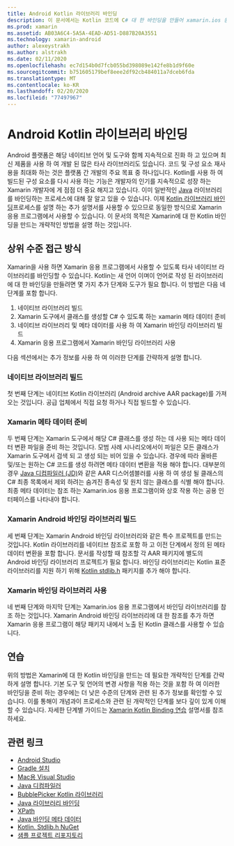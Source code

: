 ```yaml
---
title: Android Kotlin 라이브러리 바인딩
description: 이 문서에서는 Kotlin 코드에 C# 대 한 바인딩을 만들어 xamarin.ios 응용 프로그램에서 네이티브 라이브러리를 사용할 수 있도록 하는 방법을 설명 합니다.
ms.prod: xamarin
ms.assetid: AB03A6C4-5A5A-4EAD-AD51-D887B20A3551
ms.technology: xamarin-android
author: alexeystrakh
ms.author: alstrakh
ms.date: 02/11/2020
ms.openlocfilehash: ec7d154b0d7fcb055bd398089e142fe8b1d9f60e
ms.sourcegitcommit: b751605179bef8eee2df92cb484011a7dceb6fda
ms.translationtype: MT
ms.contentlocale: ko-KR
ms.lasthandoff: 02/20/2020
ms.locfileid: "77497967"
---
```

# <a name="bind-android-kotlin-libraries"></a>Android Kotlin 라이브러리 바인딩

Android 플랫폼은 해당 네이티브 언어 및 도구와 함께 지속적으로 진화 하 고 있으며 최신 제품을 사용 하 여 개발 된 많은 타사 라이브러리도 있습니다. 코드 및 구성 요소 재사용을 최대화 하는 것은 플랫폼 간 개발의 주요 목표 중 하나입니다. Kotlin를 사용 하 여 빌드된 구성 요소를 다시 사용 하는 기능은 개발자의 인기를 지속적으로 성장 하는 Xamarin 개발자에 게 점점 더 중요 해지고 있습니다. 이미 일반적인 [Java](https://docs.microsoft.com/xamarin/android/platform/binding-java-library/) 라이브러리를 바인딩하는 프로세스에 대해 잘 알고 있을 수 있습니다. 이제 [Kotlin 라이브러리 바인딩](walkthrough.md)프로세스를 설명 하는 추가 설명서를 사용할 수 있으므로 동일한 방식으로 Xamarin 응용 프로그램에서 사용할 수 있습니다. 이 문서의 목적은 Xamarin에 대 한 Kotlin 바인딩을 만드는 개략적인 방법을 설명 하는 것입니다.

## <a name="high-level-approach"></a>상위 수준 접근 방식

Xamarin을 사용 하면 Xamarin 응용 프로그램에서 사용할 수 있도록 타사 네이티브 라이브러리를 바인딩할 수 있습니다. Kotlin는 새 언어 이며이 언어로 작성 된 라이브러리에 대 한 바인딩을 만들려면 몇 가지 추가 단계와 도구가 필요 합니다. 이 방법은 다음 네 단계를 포함 합니다.

1. 네이티브 라이브러리 빌드
1. Xamarin 도구에서 클래스를 생성할 C# 수 있도록 하는 xamarin 메타 데이터 준비
1. 네이티브 라이브러리 및 메타 데이터를 사용 하 여 Xamarin 바인딩 라이브러리 빌드
1. Xamarin 응용 프로그램에서 Xamarin 바인딩 라이브러리 사용

다음 섹션에서는 추가 정보를 사용 하 여 이러한 단계를 간략하게 설명 합니다.

### <a name="build-the-native-library"></a>네이티브 라이브러리 빌드

첫 번째 단계는 네이티브 Kotlin 라이브러리 (Android archive AAR package)를 가져오는 것입니다. 공급 업체에서 직접 요청 하거나 직접 빌드할 수 있습니다.

### <a name="prepare-the-xamarin-metadata"></a>Xamarin 메타 데이터 준비

두 번째 단계는 Xamarin 도구에서 해당 C# 클래스를 생성 하는 데 사용 되는 메타 데이터 변환 파일을 준비 하는 것입니다. 모범 사례 시나리오에서이 파일은 모든 클래스가 Xamarin 도구에서 검색 되 고 생성 되는 비어 있을 수 있습니다. 경우에 따라 올바른 및/또는 원하는 C# 코드를 생성 하려면 메타 데이터 변환을 적용 해야 합니다. 대부분의 경우 [Java 디컴파일러 (JD)](http://java-decompiler.github.io/)와 같은 AAR 디스어셈블러를 사용 하 여 생성 될 클래스의 C# 최종 목록에서 제외 하려는 숨겨진 종속성 및 원치 않는 클래스를 식별 해야 합니다. 최종 메타 데이터는 참조 하는 Xamarin.ios 응용 프로그램이와 상호 작용 하는 공용 인터페이스를 나타내야 합니다.

### <a name="build-a-xamarinandroid-binding-library"></a>Xamarin Android 바인딩 라이브러리 빌드

세 번째 단계는 Xamarin Android 바인딩 라이브러리와 같은 특수 프로젝트를 만드는 것입니다. Kotlin 라이브러리를 네이티브 참조로 포함 하 고 이전 단계에서 정의 된 메타 데이터 변환을 포함 합니다. 문서를 작성할 때 참조할 각 AAR 패키지에 별도의 Android 바인딩 라이브러리 프로젝트가 필요 합니다. 바인딩 라이브러리는 Kotlin 표준 라이브러리를 지원 하기 위해 [Kotlin stdlib.h](https://www.nuget.org/packages/Xamarin.Kotlin.StdLib/) 패키지를 추가 해야 합니다.

### <a name="consume-the-xamarin-binding-library"></a>Xamarin 바인딩 라이브러리 사용

네 번째 단계와 마지막 단계는 Xamarin.ios 응용 프로그램에서 바인딩 라이브러리를 참조 하는 것입니다. Xamarin Android 바인딩 라이브러리에 대 한 참조를 추가 하면 Xamarin 응용 프로그램이 해당 패키지 내에서 노출 된 Kotlin 클래스를 사용할 수 있습니다.

## <a name="walkthrough"></a>연습

위의 방법은 Xamarin에 대 한 Kotlin 바인딩을 만드는 데 필요한 개략적인 단계를 간략하게 설명 합니다. 기본 도구 및 언어의 변경 사항을 적용 하는 것을 포함 하 여 이러한 바인딩을 준비 하는 경우에는 더 낮은 수준의 단계와 관련 된 추가 정보를 확인할 수 있습니다. 이를 통해이 개념과이 프로세스와 관련 된 개략적인 단계를 보다 깊이 있게 이해할 수 있습니다. 자세한 단계별 가이드는 [Xamarin Kotlin Binding 연습](walkthrough.md) 설명서를 참조 하세요.

## <a name="related-links"></a>관련 링크

- [Android Studio](https://developer.android.com/studio)
- [Gradle 설치](https://gradle.org/install/)
- [Mac용 Visual Studio](https://visualstudio.microsoft.com/downloads)
- [Java 디컴파일러](http://java-decompiler.github.io/)
- [BubblePicker Kotlin 라이브러리](https://github.com/igalata/Bubble-Picker)
- [Java 라이브러리 바인딩](https://docs.microsoft.com/xamarin/android/platform/binding-java-library/)
- [XPath](https://www.w3.org/TR/xpath/)
- [Java 바인딩 메타 데이터](https://docs.microsoft.com/xamarin/android/platform/binding-java-library/customizing-bindings/java-bindings-metadata)
- [Kotlin. Stdlib.h NuGet](https://www.nuget.org/packages/Xamarin.Kotlin.StdLib/)
- [샘플 프로젝트 리포지토리](https://github.com/xamcat/xamarin-binding-kotlin-framework)
